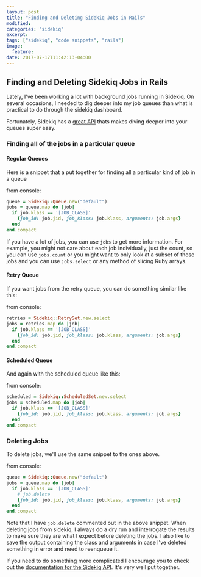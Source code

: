 ```yaml
---
layout: post
title: "Finding and Deleting Sidekiq Jobs in Rails"
modified:
categories: "sidekiq"
excerpt:
tags: ["sidekiq", "code snippets", "rails"]
image:
  feature:
date: 2017-07-17T11:42:13-04:00
---
```


## Finding and Deleting Sidekiq Jobs in Rails

Lately, I've been working a lot with background jobs running in Sidekiq. On several occasions, I needed to dig deeper into my job queues than what is practical to do through the sidekiq dashboard.

Fortunately, Sidekiq has a [great API](https://github.com/mperham/sidekiq/wiki/API) thats makes diving deeper into your queues super easy.

### Finding all of the jobs in a particular queue

#### Regular Queues

Here is a snippet that a put together for finding all a particular kind of job in a queue

from console:
```ruby
queue = Sidekiq::Queue.new("default")
jobs = queue.map do |job|
  if job.klass == '[JOB_CLASS]'
    {job_id: job.jid, job_klass: job.klass, arguments: job.args}
  end
end.compact
```

If you have a lot of jobs, you can use `jobs` to get more information. For example, you might not care about each job individually, just the count, so you can use `jobs.count` or you might want to only look at a subset of those jobs and you can use `jobs.select` or any method of slicing Ruby arrays.

#### Retry Queue

If you want jobs from the retry queue, you can do something similar like this:

from console:
```ruby
retries = Sidekiq::RetrySet.new.select
jobs = retries.map do |job|
  if job.klass == '[JOB_CLASS]'
    {job_id: job.jid, job_klass: job.klass, arguments: job.args}
  end
end.compact
```

#### Scheduled Queue

And again with the scheduled queue like this:

from console:
```ruby
scheduled = Sidekiq::ScheduledSet.new.select
jobs = scheduled.map do |job|
  if job.klass == '[JOB_CLASS]'
    {job_id: job.jid, job_klass: job.klass, arguments: job.args}
  end
end.compact
```

### Deleting Jobs

To delete jobs, we'll use the same snippet to the ones above.

from console:
```ruby
queue = Sidekiq::Queue.new("default")
jobs = queue.map do |job|
  if job.klass == '[JOB_CLASS]'
    # job.delete
    {job_id: job.jid, job_klass: job.klass, arguments: job.args}
  end
end.compact
```
Note that I have `job.delete` commented out in the above snippet. When deleting jobs from sidekiq, I always do a dry run and interrogate the results to make sure they are what I expect before deleting the jobs. I also like to save the output containing the class and arguments in case I've deleted something in error and need to reenqueue it.



If you need to do something more complicated I encourage you to check out the [documentation for the Sidekiq API](https://github.com/mperham/sidekiq/wiki/API). It's very well put together.


